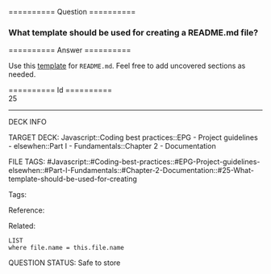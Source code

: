 ========== Question ==========  

### What template should be used for creating a README.md file?  

========== Answer ==========  

Use this [template](./README.sample.md) for `README.md`. Feel free to add uncovered sections as needed.

========== Id ==========  
25

---

DECK INFO

TARGET DECK: Javascript::Coding best practices::EPG - Project guidelines - elsewhen::Part I - Fundamentals::Chapter 2 - Documentation

FILE TAGS: #Javascript::#Coding-best-practices::#EPG-Project-guidelines-elsewhen::#Part-I-Fundamentals::#Chapter-2-Documentation::#25-What-template-should-be-used-for-creating

Tags:

Reference:

Related:

```dataview
LIST
where file.name = this.file.name
```

QUESTION STATUS: Safe to store
